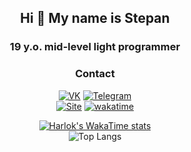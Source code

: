 <div align="center">
  
## Hi 👋 My name is Stepan
### 19 y.o. mid-level light programmer

### Contact
[![VK](https://img.shields.io/badge/-VK-0077FF?style=for-the-badge&logo=vk&logoColor=FFFFFF)](https://vk.com/evangelion1995)
[![Telegram](https://img.shields.io/badge/-telegram-2199d4?style=for-the-badge&logo=telegram&logoColor=FFFFFF)](https://t.me/thetraextra) <br>
[![Site](https://img.shields.io/badge/My%20Site-red?style=flat-square)](https://mamashin.site/)
[![wakatime](https://wakatime.com/badge/user/018ceb8b-81bd-410f-921e-00d9ff955328.svg)](https://wakatime.com/@018ceb8b-81bd-410f-921e-00d9ff955328)

[![Harlok's WakaTime stats](https://github-readme-stats.vercel.app/api/wakatime?username=Mamashin\&layout=compact)](https://github.com/SMamashin/github-readme-stats) <br>
![Top Langs](https://github-readme-stats.vercel.app/api/top-langs/?username=SMamashin&hide_progress=true)

</div>
